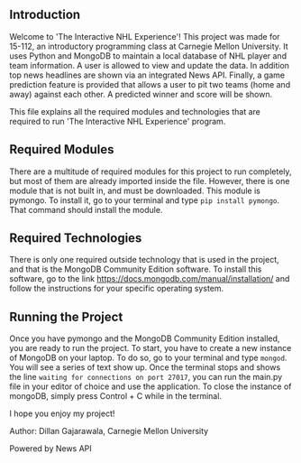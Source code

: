Introduction
------------

Welcome to 'The Interactive NHL Experience'! This project was made for 15-112,
an introductory programming class at Carnegie Mellon University. It uses Python
and MongoDB to maintain a local database of NHL player and team information. A 
user is allowed to view and update the data. In addition top news headlines are 
shown via an integrated News API. Finally, a game prediction feature is provided
that allows a user to pit two teams (home and away) against each other. A predicted
winner and score will be shown.

This file explains all the required modules and technologies that are required
to run 'The Interactive NHL Experience' program.

Required Modules
----------------

There are a multitude of required modules for this project to run completely,
but most of them are already imported inside the file. However, there is one
module that is not built in, and must be downloaded. This module is pymongo.
To install it, go to your terminal and type `pip install pymongo`. That command
should install the module.

Required Technologies
---------------------

There is only one required outside technology that is used in the project, and
that is the MongoDB Community Edition software. To install this software, go to
the link https://docs.mongodb.com/manual/installation/ and follow the
instructions for your specific operating system.

Running the Project
-------------------

Once you have pymongo and the MongoDB Community Edition installed, you are ready
to run the project. To start, you have to create a new instance of MongoDB on
your laptop. To do so, go to your terminal and type `mongod`. You will see a
series of text show up. Once the terminal stops and shows the line `waiting for
connections on port 27017`, you can run the main.py file in your editor of
choice and use the application. To close the instance of mongoDB, simply press
Control + C while in the terminal.

I hope you enjoy my project!

Author: Dillan Gajarawala, Carnegie Mellon University

Powered by News API
